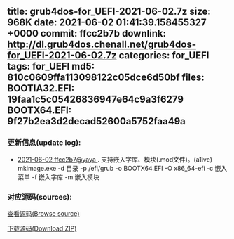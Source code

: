 title: grub4dos-for_UEFI-2021-06-02.7z
size: 968K
date: 2021-06-02 01:41:39.158455327 +0000
commit: ffcc2b7b
downlink: http://dl.grub4dos.chenall.net/grub4dos-for_UEFI-2021-06-02.7z
categories: for_UEFI
tags: for_UEFI
md5: 810c0609ffa113098122c05dce6d50bf
files:
  BOOTIA32.EFI: 19faa1c5c05426836947e64c9a3f6279
  BOOTX64.EFI: 9f27b2ea3d2decad52600a5752faa49a
---

### 更新信息(update log):
  * [2021-06-02 ffcc2b7@yaya ](https://github.com/chenall/grub4dos/commit/ffcc2b7ba612f76bb6da380067553efeb4c2233f)     ﻿. 支持嵌入字库、模块(.mod文件)。(a1ive)
        mkimage.exe -d 目录 -p /efi/grub -o BOOTX64.EFI -O x86_64-efi -c 嵌入菜单 -f 嵌入字库 -m 嵌入模块


### 对应源码(sources):
  [查看源码(Browse source)](https://github.com/chenall/grub4dos/tree/ffcc2b7ba612f76bb6da380067553efeb4c2233f)

  [下载源码(Download ZIP)](https://github.com/chenall/grub4dos/archive/ffcc2b7ba612f76bb6da380067553efeb4c2233f.zip)
